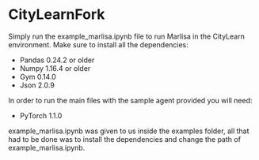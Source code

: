 # CityLearnFork
Simply run the example_marlisa.ipynb file to run Marlisa in the CityLearn environment. Make sure to install all the dependencies: 

* Pandas 0.24.2 or older
* Numpy 1.16.4 or older
* Gym 0.14.0
* Json 2.0.9

In order to run the main files with the sample agent provided you will need:

* PyTorch 1.1.0

example_marlisa.ipynb was given to us inside the examples folder, all that had to be done was to install the dependencies and change the path of example_marlisa.ipynb.
